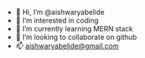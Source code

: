 - 👋 Hi, I’m @aishwaryabelide
- 👀 I’m interested in coding
- 🌱 I’m currently learning MERN stack
- 💞️ I’m looking to collaborate on github
- 📫 aishwaryabelide@gmail.com

<!---
aishwaryabelide/aishwaryabelide is a ✨ special ✨ repository because its `README.md` (this file) appears on your GitHub profile.
You can click the Preview link to take a look at your changes.
--->
